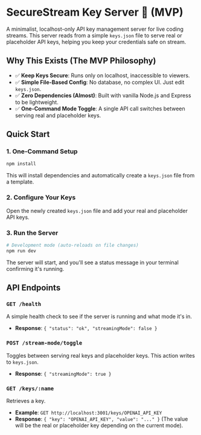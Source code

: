 # SecureStream Key Server 🔐 (MVP)

A minimalist, localhost-only API key management server for live coding streams. This server reads from a simple `keys.json` file to serve real or placeholder API keys, helping you keep your credentials safe on stream.

## Why This Exists (The MVP Philosophy)

-   ✅ **Keep Keys Secure**: Runs only on localhost, inaccessible to viewers.
-   ✅ **Simple File-Based Config**: No database, no complex UI. Just edit `keys.json`.
-   ✅ **Zero Dependencies (Almost)**: Built with vanilla Node.js and Express to be lightweight.
-   ✅ **One-Command Mode Toggle**: A single API call switches between serving real and placeholder keys.

## Quick Start

### 1. One-Command Setup
```bash
npm install
```
This will install dependencies and automatically create a `keys.json` file from a template.

### 2. Configure Your Keys
Open the newly created `keys.json` file and add your real and placeholder API keys.

### 3. Run the Server
```bash
# Development mode (auto-reloads on file changes)
npm run dev
```
The server will start, and you'll see a status message in your terminal confirming it's running.

## API Endpoints

### `GET /health`
A simple health check to see if the server is running and what mode it's in.
-   **Response**: `{ "status": "ok", "streamingMode": false }`

### `POST /stream-mode/toggle`
Toggles between serving real keys and placeholder keys. This action writes to `keys.json`.
-   **Response**: `{ "streamingMode": true }`

### `GET /keys/:name`
Retrieves a key.
-   **Example**: `GET http://localhost:3001/keys/OPENAI_API_KEY`
-   **Response**: `{ "key": "OPENAI_API_KEY", "value": "..." }` (The value will be the real or placeholder key depending on the current mode). 